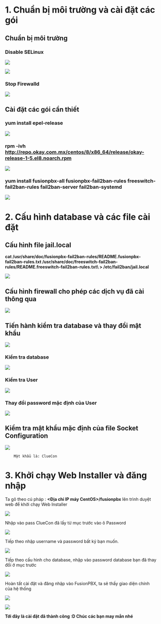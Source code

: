  # 1.   Chuẩn bị môi trường và cài đặt các gói

## Chuẩn bị môi trường

### Disable SELinux

![](.//media/image1.png) 

![](.//media/image2.png)


### Stop Firewalld

![](.//media/image3.png)


## Cài đặt các gói cần thiết

### yum install epel-release

![](.//media/image4.png) 

### rpm -ivh http://repo.okay.com.mx/centos/8/x86_64/release/okay-release-1-5.el8.noarch.rpm

![](.//media/image5.png) 

### yum install fusionpbx-all fusionpbx-fail2ban-rules freeswitch-fail2ban-rules fail2ban-server fail2ban-systemd

![](.//media/image6.png) 

# 2.    Cấu hình database và các file cài đặt

## Cấu hình file jail.local

  **cat /usr/share/doc/fusionpbx-fail2ban-rules/README.fusionpbx-fail2ban-rules.txt /usr/share/doc/freeswitch-fail2ban-rules/README.freeswitch-fail2ban-rules.txt\ > /etc/fail2ban/jail.local**

![](.//media/image7.png) 

## Cấu hình firewall cho phép các dịch vụ đã cài thông qua

![](.//media/image8.png)


## Tiến hành kiểm tra database và thay đổi mật khẩu

![](.//media/image9.png)


### Kiểm tra database

![](.//media/image10.png)


### Kiểm tra User

![](.//media/image11.png)


### Thay đổi password mặc định của User

![](.//media/image12.png) 

## Kiểm tra mật khẩu mặc định của file Socket Configuration

![](.//media/image13.png) 

        Mật khẩu là: ClueCon

# 3.    Khởi chạy Web Installer và đăng nhập

Ta gõ theo cú pháp : **\<Địa chỉ IP máy CentOS>/fusionpbx** lên trình
duyệt web để khởi chạy Web Installer

![](.//media/image14.png) 

Nhập vào pass ClueCon đã lấy từ mục trước vào ô Password

![](.//media/image15.png) 

Tiếp theo nhập username và password bất ký bạn muốn.

![](.//media/image16.png) 

Tiếp theo cấu hình cho database, nhập vào password database bạn đã thay
đổi ở mục trước

![](.//media/image17.png) 

Hoàn tất cài đặt và đăng nhập vào FusionPBX, ta sẽ thấy giao diện chính
của hệ thống

![](.//media/image18.png)


![](.//media/image19.png) 

**Tới đây là cài đặt đã thành công :D Chúc các bạn may mắn nhé**
